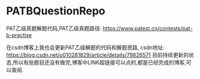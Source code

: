 # PATBQuestionRepo
PAT乙级真题解题代码,PAT乙级真题路径: https://www.patest.cn/contests/pat-b-practise

在csdn博客上我也会更新PAT乙级解题的代码和解题思路, csdn地址: https://blog.csdn.net/u010281829/article/details/79826571 
目前持续更新的状态,所以有些题目还没有做完,博客中LINK超链接可以点的,都是已经完成的博客,可以查阅. 
